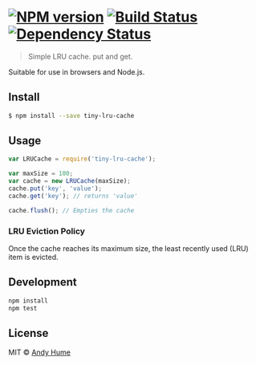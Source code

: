 #  [![NPM version][npm-image]][npm-url] [![Build Status][travis-image]][travis-url] [![Dependency Status][daviddm-image]][daviddm-url]

> Simple LRU cache. put and get.

Suitable for use in browsers and Node.js.

## Install

```sh
$ npm install --save tiny-lru-cache
```

## Usage

```js
var LRUCache = require('tiny-lru-cache');

var maxSize = 100;
var cache = new LRUCache(maxSize);
cache.put('key', 'value');
cache.get('key'); // returns 'value'

cache.flush(); // Empties the cache
```

### LRU Eviction Policy

Once the cache reaches its maximum size, the least recently used (LRU) item is evicted.

## Development

```sh
npm install
npm test
```

## License

MIT © [Andy Hume](2016)

[npm-image]: https://badge.fury.io/js/tiny-lru-cache.svg
[npm-url]: https://npmjs.org/package/tiny-lru-cache
[travis-image]: https://travis-ci.org/ahume/tiny-lru-cache.svg?branch=master
[travis-url]: https://travis-ci.org/ahume/tiny-lru-cache
[daviddm-image]: https://david-dm.org/ahume/tiny-lru-cache.svg?theme=shields.io
[daviddm-url]: https://david-dm.org/ahume/tiny-lru-cache